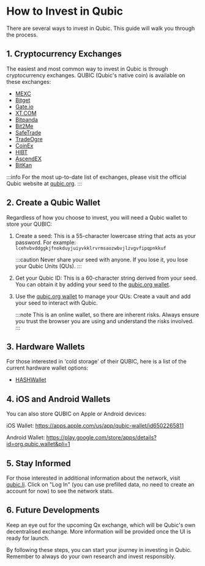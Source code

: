 # How to Invest in Qubic

There are several ways to invest in Qubic. This guide will walk you through the process.

## 1. Cryptocurrency Exchanges

The easiest and most common way to invest in Qubic is through cryptocurrency exchanges. QUBIC (Qubic's native coin) is available on these exchanges:

- [MEXC](https://www.mexc.com/exchange/QUBIC_USDT)
- [Bitget](https://www.bitget.com/spot/QUBICUSDT)
- [Gate.io](https://www.gate.io/zh/trade/QUBIC_USDT)
- [XT.COM](https://www.xt.com/en/trade/qubic_usdt)
- [Bitpanda](https://www.bitpanda.com/en/prices/qubic-qubic)
- [Bit2Me](https://bit2me.com/price/qubic)
- [SafeTrade](https://safetrade.com/)
- [TradeOgre](https://tradeogre.com/exchange/QUBIC-USDT)
- [CoinEx](https://www.coinex.com/en/info/QUBIC)
- [HIBT](https://hibt.com/trade/QUBIC-USDT)
- [AscendEX](https://ascendex.com/en/cashtrade-spottrading/usdt/qubic)
- [BitKan](https://bitkan.com/trade/QUBIC-USDT)

:::info
For the most up-to-date list of exchanges, please visit the official Qubic website at [qubic.org](https://qubic.org).
:::

## 2. Create a Qubic Wallet

Regardless of how you choose to invest, you will need a Qubic wallet to store your QUBIC:

1. Create a seed: This is a 55-character lowercase string that acts as your password. For example: `lcehvbvddggkjfnokduyjuiyvkklrvrmsaozwbvjlzvgvfipqpnkkuf`

   :::caution
   Never share your seed with anyone. If you lose it, you lose your Qubic Units (QUs).
   :::

2. Get your Qubic ID: This is a 60-character string derived from your seed. You can obtain it by adding your seed to the [qubic.org wallet](https://wallet.qubic.org/).

3. Use the [qubic.org wallet](https://wallet.qubic.org/) to manage your QUs: Create a vault and add your seed to interact with Qubic.

   :::note
   This is an online wallet, so there are inherent risks. Always ensure you trust the browser you are using and understand the risks involved.
   :::

## 3. Hardware Wallets

For those interested in 'cold storage' of their QUBIC, here is a list of the current hardware wallet options:

- [HASHWallet](url)

## 4. iOS and Android Wallets

You can also store QUBIC on Apple or Android devices:

iOS Wallet: https://apps.apple.com/us/app/qubic-wallet/id6502265811

Android Wallet: https://play.google.com/store/apps/details?id=org.qubic.wallet&pli=1

## 5. Stay Informed

For those interested in additional information about the network, visit [qubic.li](https://app.qubic.li/network/transfers). Click on "Log In" (you can use prefilled data, no need to create an account for now) to see the network stats.

## 6. Future Developments

Keep an eye out for the upcoming Qx exchange, which will be Qubic's own decentralised exchange. More information will be provided once the UI is ready for launch.

By following these steps, you can start your journey in investing in Qubic. Remember to always do your own research and invest responsibly.
